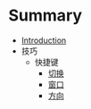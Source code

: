 # Summary

* [Introduction](README.md)
* 技巧
   * 快捷键
       * [切换](skill/key/switch.md)
       * [窗口](skill/key/window.md)
       * [方向](skill/key/direction.md)


